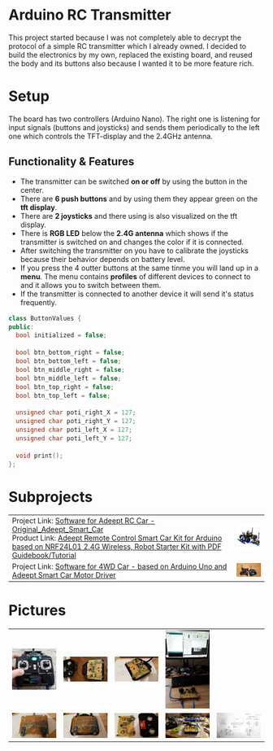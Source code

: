 # Arduino RC Transmitter

This project started because I was not completely able to decrypt the protocol of a simple RC transmitter which I already owned. I decided to build the electronics by my own, replaced the existing board, and reused the body and its buttons also because I wanted it to be more feature rich.

# Setup
The board has two controllers (Arduino Nano). The right one is listening for input signals (buttons and joysticks) and sends them periodically to the left one which controls the TFT-display and the 2.4GHz antenna.

## Functionality & Features
* The transmitter can be switched **on or off** by using the button in the center.
* There are **6 push buttons** and by using them they appear green on the **tft display**.
* There are **2 joysticks** and there using is also visualized on the tft display.
* There is **RGB LED** below the **2.4G antenna** which shows if the transmitter is switched on and changes the color if it is connected.
* After switching the transmitter on you have to calibrate the joysticks because their behavior depends on battery level.
* If you press the 4 outter buttons at the same tinme you will land up in a **menu**. The menu contains **profiles** of different devices to connect to and it allows you to switch between them.  
* If the transmitter is connected to another device it will send it's status frequently. 
```c++
class ButtonValues {
public:
  bool initialized = false;

  bool btn_bottom_right = false;
  bool btn_bottom_left = false;
  bool btn_middle_right = false;
  bool btn_middle_left = false;
  bool btn_top_right = false;
  bool btn_top_left = false;

  unsigned char poti_right_X = 127;
  unsigned char poti_right_Y = 127;
  unsigned char poti_left_X = 127;
  unsigned char poti_left_Y = 127;

  void print();
};
```

# Subprojects
<table>
  <tr><td>
    Project Link: <a href="/Original_Adeept_Smart_Car/README.md">Software for Adeept RC Car - Original_Adeept_Smart_Car</a> <br />
    Product Link: <a href="http://www.adeept.com/adeept-remote-control-smart-car-kit-for-arduino-based-on-nrf24l01-24g-wireless-robot-starter-kit-with-pdf-guidebook-tutorial_p0025_s0020.html">Adeept Remote Control Smart Car Kit for Arduino based on NRF24L01 2.4G Wireless, Robot Starter Kit with PDF Guidebook/Tutorial</a>
  </td>
  <td><img src="./Original_Adeept_Smart_Car/pics/0a53ef6784.jpg" width="150"/></td>
</tr>
  
<tr><td>
Project Link: <a href="./4WD_RC_Car_AddeptDriverBoard/README.md">Software for 4WD Car - based on Arduino Uno and Adeept Smart Car Motor Driver</a>
  </td>
  <td><img src="./4WD_RC_Car_AddeptDriverBoard/pics/20181220_181335.jpg" width="150"/></td>
</td></tr>
  
</table>

# Pictures
<table><tr>
  <td><img src="./pics/20180218_134300.jpg" width="150"/></td>
  <td><img src="./pics/20180211_222924.jpg" width="150"/></td>
  <td><img src="./pics/20180211_224645.jpg" width="150"/></td>
  <td><img src="./pics/20180203_153620.jpg" width="150"/></td>
</tr><tr>
  <td><img src="./pics/20180211_224707.jpg" width="150"/></td>
  <td><img src="./pics/20180213_222834.jpg" width="150"/></td>
  <td><img src="./pics/20180213_222848.jpg" width="150"/></td>
  <td><img src="./pics/20180128_221520.jpg" width="150"/></td>
  <td><img src="./pics/schema.jpg" width="150"/></td>
</tr></table>
